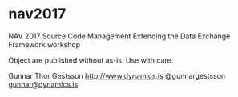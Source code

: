 # nav2017
NAV 2017 Source Code Management
Extending the Data Exchange Framework workshop

Object are published without as-is.  Use with care.

Gunnar Thor Gestsson
http://www.dynamics.is
@gunnargestsson
gunnar@dynamics.is
